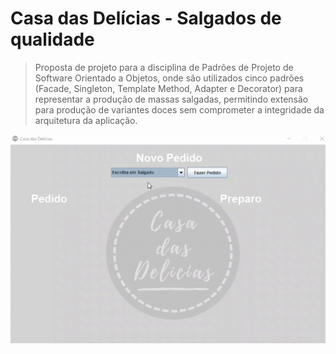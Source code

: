 # Casa das Delícias - Salgados de qualidade

> Proposta de projeto para a disciplina de Padrões de Projeto de Software Orientado a Objetos, onde são utilizados cinco padrões (Facade, Singleton, Template Method, Adapter e Decorator) para representar a produção de massas salgadas, permitindo extensão para produção de variantes doces sem comprometer a integridade da arquitetura da aplicação.

<p align="center">
<img src="img/casaDasDelicias.gif"/>
</p>
